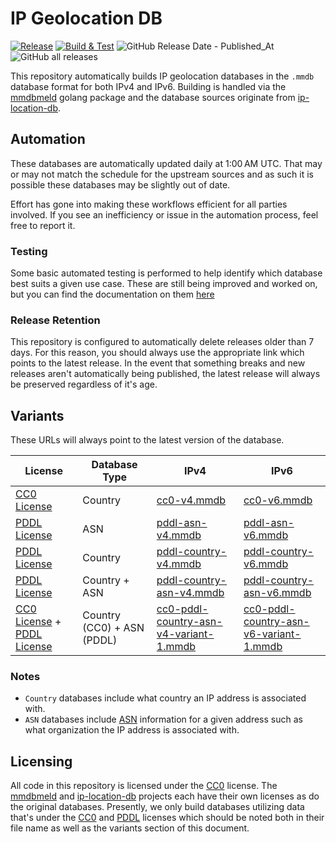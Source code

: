 # IP Geolocation DB

[![Release](https://github.com/HostByBelle/IP-Geolocation-DB/actions/workflows/release.yml/badge.svg)](https://github.com/HostByBelle/IP-Geolocation-DB/actions/workflows/release.yml)
[![Build & Test](https://github.com/HostByBelle/IP-Geolocation-DB/actions/workflows/build.yml/badge.svg)](https://github.com/HostByBelle/IP-Geolocation-DB/actions/workflows/build.yml)
![GitHub Release Date - Published_At](https://img.shields.io/github/release-date/HostByBelle/IP-Geolocation-DB)
![GitHub all releases](https://img.shields.io/github/downloads/HostByBelle/IP-Geolocation-DB/total?label=Weekly%20downloads)

This repository automatically builds IP geolocation databases in the `.mmdb` database format for both IPv4 and IPv6.
Building is handled via the [mmdbmeld](https://github.com/safing/mmdbmeld) golang package and the database sources originate from [ip-location-db](https://github.com/sapics/ip-location-db).

## Automation

These databases are automatically updated daily at 1:00 AM UTC. That may or may not match the schedule for the upstream sources and as such it is possible these databases may be slightly out of date.

Effort has gone into making these workflows efficient for all parties involved. If you see an inefficiency or issue in the automation process, feel free to report it.

### Testing

Some basic automated testing is performed to help identify which database best suits a given use case.
These are still being improved and worked on, but you can find the documentation on them [here](https://github.com/HostByBelle/IP-Geolocation-DB/blob/main/Testing.md)

### Release Retention

This repository is configured to automatically delete releases older than 7 days. For this reason, you should always use the appropriate link which points to the latest release. In the event that something breaks and new releases aren't automatically being published,  the latest release will always be preserved regardless of it's age.

## Variants

These URLs will always point to the latest version of the database.


| License | Database Type | IPv4 | IPv6 | 
|---------|---------------|------|------|
| [CC0 License](https://creativecommons.org/publicdomain/zero/1.0/) | Country | [cc0-v4.mmdb](https://github.com/HostByBelle/IP-Geolocation-DB/releases/latest/download/cc0-v4.mmdb) | [cc0-v6.mmdb](https://github.com/HostByBelle/IP-Geolocation-DB/releases/latest/download/cc0-v6.mmdb) |
| [PDDL License](https://opendatacommons.org/licenses/pddl/1-0/) | ASN | [pddl-asn-v4.mmdb](https://github.com/HostByBelle/IP-Geolocation-DB/releases/latest/download/pddl-asn-v4.mmdb) | [pddl-asn-v6.mmdb](https://github.com/HostByBelle/IP-Geolocation-DB/releases/latest/download/pddl-asn-v6.mmdb) |
| [PDDL License](https://opendatacommons.org/licenses/pddl/1-0/) | Country | [pddl-country-v4.mmdb](https://github.com/HostByBelle/IP-Geolocation-DB/releases/latest/download/pddl-country-v4.mmdb) | [pddl-country-v6.mmdb](https://github.com/HostByBelle/IP-Geolocation-DB/releases/latest/download/pddl-country-v6.mmdb) |
| [PDDL License](https://opendatacommons.org/licenses/pddl/1-0/) | Country + ASN | [pddl-country-asn-v4.mmdb](https://github.com/HostByBelle/IP-Geolocation-DB/releases/latest/download/pddl-country-asn-v4.mmdb) | [pddl-country-asn-v6.mmdb](https://github.com/HostByBelle/IP-Geolocation-DB/releases/latest/download/pddl-country-asn-v6.mmdb) |
| [CC0 License](https://creativecommons.org/publicdomain/zero/1.0/) + [PDDL License](https://opendatacommons.org/licenses/pddl/1-0/) | Country (CC0) + ASN (PDDL) | [cc0-pddl-country-asn-v4-variant-1.mmdb](https://github.com/HostByBelle/IP-Geolocation-DB/releases/latest/download/cc0-pddl-country-asn-v4-variant-1.mmdb) | [cc0-pddl-country-asn-v6-variant-1.mmdb](https://github.com/HostByBelle/IP-Geolocation-DB/releases/latest/download/cc0-pddl-country-asn-v6-variant-1.mmdb)|

### Notes

- `Country` databases include what country an IP address is associated with.
- `ASN` databases include [ASN](https://www.arin.net/resources/guide/asn/) information for a given address such as what organization the IP address is associated with.

## Licensing

All code in this repository is licensed under the [CC0](https://creativecommons.org/publicdomain/zero/1.0/) license. The [mmdbmeld](https://github.com/safing/mmdbmeld) and [ip-location-db](https://github.com/sapics/ip-location-db) projects each have their own licenses as do the original databases. Presently, we only build databases utilizing data that's under the [CC0](https://creativecommons.org/publicdomain/zero/1.0/) and [PDDL](https://opendatacommons.org/licenses/pddl/1-0/) licenses which should be noted both in their file name as well as the variants section of this document.
